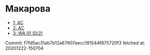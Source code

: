 # Макарова
- [1: AC](1.md)
- [2: AC](2.md)
- [3: WA 01 (0/2)](3.md)

Commit: f7fd5ac31ab7b12a67607aecc191544f875720f3
 fetched at: 20201222-150704
